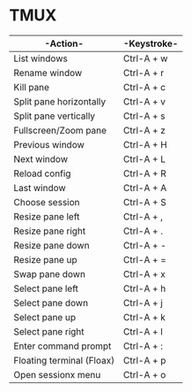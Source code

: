 # TMUX

| -Action-                     | -Keystroke-   |
| ---------------------------- | ------------- |
| List windows                 | Ctrl-A + w    |
| Rename window                | Ctrl-A + r    |
| Kill pane                    | Ctrl-A + c    |
| Split pane horizontally      | Ctrl-A + v    |
| Split pane vertically        | Ctrl-A + s    |
| Fullscreen/Zoom pane         | Ctrl-A + z    |
| Previous window              | Ctrl-A + H    |
| Next window                  | Ctrl-A + L    |
| Reload config                | Ctrl-A + R    |
| Last window                  | Ctrl-A + A    |
| Choose session               | Ctrl-A + S    |
| Resize pane left             | Ctrl-A + ,    |
| Resize pane right            | Ctrl-A + .    |
| Resize pane down             | Ctrl-A + -    |
| Resize pane up               | Ctrl-A + =    |
| Swap pane down               | Ctrl-A + x    |
| Select pane left             | Ctrl-A + h    |
| Select pane down             | Ctrl-A + j    |
| Select pane up               | Ctrl-A + k    |
| Select pane right            | Ctrl-A + l    |
| Enter command prompt         | Ctrl-A + :    |
| Floating terminal (Floax)    | Ctrl-A + p    |
| Open sessionx menu           | Ctrl-A + o    |

